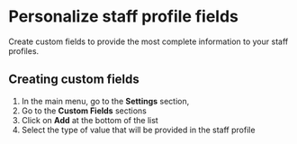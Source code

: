 # Personalize staff profile fields

Create custom fields to provide the most complete information to your staff profiles.

## Creating custom fields 

1. In the main menu, go to the **Settings** section,
2. Go to the **Custom Fields** sections
3. Click on **Add** at the bottom of the list
4. Select the type of value that will be provided in the staff profile

